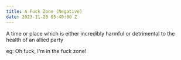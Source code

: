 ```yaml
---
title: A Fuck Zone (Negative)
date: 2023-11-20 05:40:00 Z
---
```


A time or place which is either incredibly harmful or detrimental to the health of an allied party

eg: Oh fuck, I'm in the fuck zone!
